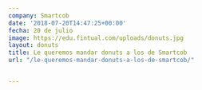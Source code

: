```yaml
---
company: Smartcob
date: '2018-07-20T14:47:25+00:00'
fecha: 20 de julio
image: https://edu.fintual.com/uploads/donuts.jpg
layout: donuts
title: Le queremos mandar donuts a los de Smartcob
url: "/le-queremos-mandar-donuts-a-los-de-smartcob/"


---
```

